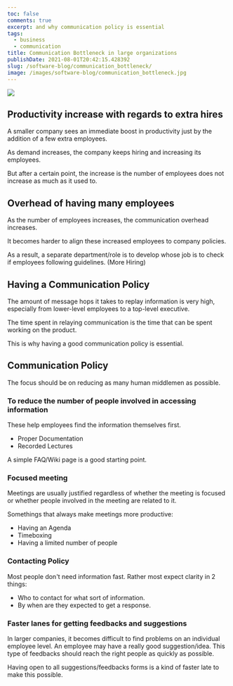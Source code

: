 ```yaml
---
toc: false
comments: true
excerpt: and why communication policy is essential
tags:
  - business
  - communication
title: Communication Bottleneck in large organizations
publishDate: 2021-08-01T20:42:15.428392
slug: /software-blog/communication_bottleneck/
image: /images/software-blog/communication_bottleneck.jpg
---
```


![](/images/software-blog/communication_bottleneck.jpg)

## Productivity increase with regards to extra hires

A smaller company sees an immediate boost in productivity just by the addition of a few extra employees.

As demand increases, the company keeps hiring and increasing its employees.

But after a certain point, the increase is the number of employees does not increase as much as it used to.

## Overhead of having many employees

As the number of employees increases, the communication overhead increases.

It becomes harder to align these increased employees to company policies.

As a result, a separate department/role is to develop whose job is to check if employees following guidelines. (More Hiring)

## Having a Communication Policy

The amount of message hops it takes to replay information is very high, especially from lower-level employees to a top-level executive.

The time spent in relaying communication is the time that can be spent working on the product.

This is why having a good communication policy is essential.

## Communication Policy

The focus should be on reducing as many human middlemen as possible.

### To reduce the number of people involved in accessing information

These help employees find the information themselves first.

- Proper Documentation
- Recorded Lectures

A simple FAQ/Wiki page is a good starting point.

### Focused meeting

Meetings are usually justified regardless of whether the meeting is focused or whether people involved in the meeting are related to it.

Somethings that always make meetings more productive:

- Having an Agenda
- Timeboxing
- Having a limited number of people

### Contacting Policy

Most people don't need information fast. Rather most expect clarity in 2 things:

- Who to contact for what sort of information.
- By when are they expected to get a response.

### Faster lanes for getting feedbacks and suggestions

In larger companies, it becomes difficult to find problems on an individual employee level. An employee may have a really good suggestion/idea. This type of feedbacks should reach the right people as quickly as possible.

Having open to all suggestions/feedbacks forms is a kind of faster late to make this possible.
